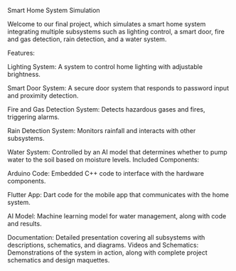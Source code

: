 Smart Home System Simulation

Welcome to our final project, which simulates a smart home system integrating multiple subsystems such as lighting control, a smart door, fire and gas detection, rain detection, and a water system.


Features:

Lighting System: A system to control home lighting with adjustable brightness.

Smart Door System: A secure door system that responds to password input and proximity detection.

Fire and Gas Detection System: Detects hazardous gases and fires, triggering alarms.

Rain Detection System: Monitors rainfall and interacts with other subsystems.

Water System: Controlled by an AI model that determines whether to pump water to the soil based on moisture levels.
Included Components:

Arduino Code: Embedded C++ code to interface with the hardware components.

Flutter App: Dart code for the mobile app that communicates with the home system.

AI Model: Machine learning model for water management, along with code and results.

Documentation: Detailed presentation covering all subsystems with descriptions, schematics, and diagrams.
Videos and Schematics: Demonstrations of the system in action, along with complete project schematics and design maquettes.
